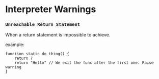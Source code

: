 # Interpreter Warnings



### `Unreachable Return Statement`

When a return statement is impossible to achieve.

example:

````
function static do_thing() {
	return 7
	return "Hello" // We exit the func after the first one. Raise warning
}
````

